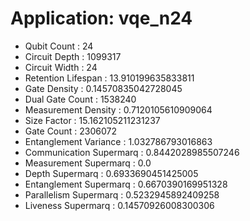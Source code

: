 # Application: vqe_n24
- Qubit Count : 24
- Circuit Depth : 1099317
- Circuit Width : 24
- Retention Lifespan : 13.910199635833811
- Gate Density : 0.14570835042728045
- Dual Gate Count : 1538240
- Measurement Density : 0.7120105610909064
- Size Factor : 15.162105211231237
- Gate Count : 2306072
- Entanglement Variance : 1.032786793016863
- Communication Supermarq : 0.8442028985507246
- Measurement Supermarq : 0.0
- Depth Supermarq : 0.6933690451425005
- Entanglement Supermarq : 0.6670390169951328
- Parallelism Supermarq : 0.5232945892409258
- Liveness Supermarq : 0.14570926008300306
